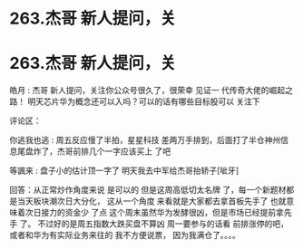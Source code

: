 # 263.杰哥 新人提问，关

# 263.杰哥 新人提问，关

皓月 : 杰哥 新人提问，关注你公众号很久了，很荣幸 见证一 代传奇大佬的崛起之路！ 明天芯片华为概念还可以入吗？可以的话有哪些目标股可以 关注下

评论区：

你逃我也逃 : 周五反应慢了半拍，星星科技 差两万手排到，后面打了半仓神州信息尾盘炸了，杰哥前排几个一字应该买上 了吧

等諷来 : 盘子小的估计顶一字了 明天我去中军给杰哥抬轿子[呲牙]

回答：从正常炒作角度来说 是可以的 但是这周高低切太名牌 了，每一个新题材都是当天板块潮次日大分化， 这从一个角度 来看就是大家都去拿首板先手了 也就意味着次日接力的资金少 了点 这个周末虽然华为发酵很凶，但是市场已经提前拿先手 了。 不过好的是周五指数大跌买盘不算凶 周一要参与的话看 前排涨停的吧，或者和华为有实际业务来往的 我不方便说票， 因为我满仓了。。。。